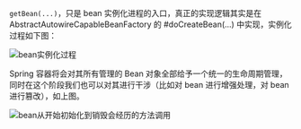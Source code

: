 `getBean(...)`，只是 bean 实例化进程的入口，真正的实现逻辑其实是在 AbstractAutowireCapableBeanFactory 的 #doCreateBean(...) 中实现，实例化过程如下图：

![bean实例化过程]()

Spring 容器将会对其所有管理的 Bean 对象全部给予一个统一的生命周期管理，同时在这个阶段我们也可以对其进行干涉（比如对 bean 进行增强处理，对 bean 进行篡改），如上图。



 ![bean从开始初始化到销毁会经历的方法调用]()